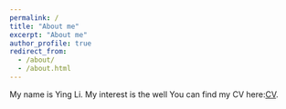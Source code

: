 ```yaml
---
permalink: /
title: "About me"
excerpt: "About me"
author_profile: true
redirect_from: 
  - /about/
  - /about.html
---
```


My name is Ying Li. My  interest is the well 
You can find my CV here:[CV](../assets/CV.pdf).
